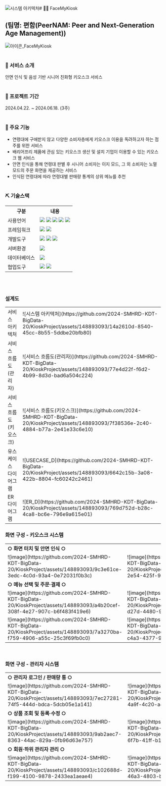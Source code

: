 ![시스템 아키텍처](https://github.com/2024-SMHRD-KDT-BigData-20/KioskProject/assets/148893093/b6d3fa3b-cdc7-4ac3-b41f-882f08557266)# 🧑‍🦳 FaceMyKiosk
## (팀명: 편함(PeerNAM: Peer and Next-Generation Age Management))
![아이콘_FaceMyKiosk](https://github.com/2024-SMHRD-KDT-BigData-20/KioskProject/assets/148893093/d36494ca-fb10-4010-81c3-70cb0a68f958)
<br><br>

### 📌 서비스 소개
안면 인식 및 음성 기반 시니어 친화형 키오스크 서비스
<br><br>

### 📅 프로젝트 기간
2024.04.22. ~ 2024.06.18. (3주)
<br><br>

### 🔧 주요 기능
* 연령대에 구애받지 않고 다양한 소비자층에게 키오스크 이용을 독려하고자 하는 점주를 위한 서비스
* 배리어프리 제품에 관심 있는 키오스크 생산 및 설치 기업이 이용할 수 있는 키오스크 웹 서비스
* 안면 인식을 통해 연령대 판별 후 시니어 소비자는 이지 모드, 그 외 소비자는 노멀 모드의 주문 화면을 제공하는 서비스
* 인식된 연령대에 따라 연령대별 판매량 통계의 상위 메뉴를 추천
<br><br>

### ⛏ 기술스택
<table>
    <tr>
        <th>구분</th>
        <th>내용</th>
    </tr>
    <tr>
        <td>사용언어</td>
        <td>
            <img src="https://img.shields.io/badge/Java-007396?style=for-the-badge&logo=java&logoColor=white"/>
            <img src="https://img.shields.io/badge/Python-3776AB?style=for-the-badge&logo=Python&logoColor=white"/>
            <img src="https://img.shields.io/badge/HTML5-E34F26?style=for-the-badge&logo=HTML5&logoColor=white"/>
            <img src="https://img.shields.io/badge/CSS3-1572B6?style=for-the-badge&logo=CSS3&logoColor=white"/>
            <img src="https://img.shields.io/badge/JavaScript-F7DF1E?style=for-the-badge&logo=JavaScript&logoColor=white"/>
        </td>
    </tr>
    <tr>
        <td>프레임워크</td>
        <td>
            <img src="https://img.shields.io/badge/Flask-000000?style=for-the-badge&logo=Flask&logoColor=white"/> 
            <img src="https://img.shields.io/badge/Spring-6DB33F?style=flat-square&logo=Spring&logoColor=white"/>
        </td>
    </tr>
    <tr>
        <td>개발도구</td>
        <td>
            <img src="https://img.shields.io/badge/Eclipse-2C2255?style=for-the-badge&logo=Eclipse&logoColor=white"/>
            <img src="https://img.shields.io/badge/PyCharm-000000?style=flat-square&logo=PyCharm&logoColor=white"/>
            <img src="https://img.shields.io/badge/VSCode-007ACC?style=for-the-badge&logo=VisualStudioCode&logoColor=white"/>
        </td>
    </tr>
    <tr>
        <td>서버환경</td>
        <td>
            <img src="https://img.shields.io/badge/Apache Tomcat-D22128?style=for-the-badge&logo=Apache Tomcat&logoColor=white"/>
        </td>
    </tr>
    <tr>
        <td>데이터베이스</td>
        <td>
            <img src="https://img.shields.io/badge/MySQL-4479A1?style=flat-square&logo=MySQL&logoColor=white"/>
        </td>
    </tr>
    <tr>
        <td>협업도구</td>
        <td>
            <img src="https://img.shields.io/badge/Git-F05032?style=for-the-badge&logo=Git&logoColor=white"/> 
            <img src="https://img.shields.io/badge/GitHub-181717?style=for-the-badge&logo=GitHub&logoColor=white"/>
        </td>
    </tr>
</table>
<br><br>

### 설계도
<table>
    <tr>
        <td>서비스 아키텍처</td>
        <td>
            ![시스템 아키텍처](https://github.com/2024-SMHRD-KDT-BigData-20/KioskProject/assets/148893093/14a2610d-8540-45cc-8b55-5ddbe20bfb80)
        </td>
    </tr>
    <tr>
        <td>서비스 흐름도(관리자)</td>
        <td>
            ![서비스 흐름도(관리자)](https://github.com/2024-SMHRD-KDT-BigData-20/KioskProject/assets/148893093/77e4d22f-f6d2-4b99-8d3d-bad6a504c224)
        </td>
    </tr>
    <tr>
        <td>서비스 흐름도(키오스크)</td>
        <td>
            ![서비스 흐름도(키오스크)](https://github.com/2024-SMHRD-KDT-BigData-20/KioskProject/assets/148893093/7f38536e-2c40-4884-b77a-2e41e33c6e10)
        </td>
    </tr>
    <tr>
        <td>유스케이스 다이어그램</td>
        <td>
            ![USECASE_D](https://github.com/2024-SMHRD-KDT-BigData-20/KioskProject/assets/148893093/6642c15b-3a08-422b-8804-fc60242c2461)
        </td>
    </tr>
    <tr>
        <td>ER 다이어그램</td>
        <td>
            ![ER_D](https://github.com/2024-SMHRD-KDT-BigData-20/KioskProject/assets/148893093/769d752d-b28c-4ca8-bc6e-796e9a615e01)
        </td>
    </tr>
</table>


### 화면 구성 - 키오스크 시스템
<table>
    <tr>
        <td colspan="2"><strong>○ 화면 터치 및 안면 인식 ○</strong></td>
    </tr>
    <tr>
        <td>![image](https://github.com/2024-SMHRD-KDT-BigData-20/KioskProject/assets/148893093/9c3e61ce-3edc-4c0d-93a4-0e72031f0b3c)</td>
        <td>![image](https://github.com/2024-SMHRD-KDT-BigData-20/KioskProject/assets/148893093/b71a4985-2e54-425f-9e6f-9220ddeb56bc)</td>
    </tr>
    <tr>
        <td colspan="2"><strong>○ 메뉴 선택 및 주문·결제 ○</strong></td>
    </tr>
    <tr>
        <td>![image](https://github.com/2024-SMHRD-KDT-BigData-20/KioskProject/assets/148893093/a4b20cef-308f-4e27-907c-b6f483f419e6)</td>
        <td>![image](https://github.com/2024-SMHRD-KDT-BigData-20/KioskProject/assets/148893093/4e37822d-d27d-4480-9a4c-f922007258cf)</td>
    </tr>
    <tr>
        <td>![image](https://github.com/2024-SMHRD-KDT-BigData-20/KioskProject/assets/148893093/7a3270ba-f759-4906-a55c-25c3f69fb0c0)</td>
        <td>![image](https://github.com/2024-SMHRD-KDT-BigData-20/KioskProject/assets/148893093/6cd33ebc-c4a3-4377-9b0a-0d8c600c654b)</td>
    </tr>
</table>
<br>

### 화면 구성 - 관리자 시스템
<table>
    <tr>
        <td colspan="2"><strong>○ 관리자 로그인 / 판매량 통 ○</strong></td>
    </tr>
    <tr>
        <td>![image](https://github.com/2024-SMHRD-KDT-BigData-20/KioskProject/assets/148893093/7ec27281-74f5-444d-bdca-5dcb05e1a141)</td>
        <td>![image](https://github.com/2024-SMHRD-KDT-BigData-20/KioskProject/assets/148893093/3bd5181c-4a9f-4c20-a44a-c72179edfee9)</td>
    </tr>
    <tr>
        <td colspan="2"><strong>○ 상품 조회 및 등록·수정 ○</strong></td>
    </tr>
    <tr>
        <td>![image](https://github.com/2024-SMHRD-KDT-BigData-20/KioskProject/assets/148893093/9ab2aec7-8363-44ac-829a-0fb96d63e757)</td>
        <td>![image](https://github.com/2024-SMHRD-KDT-BigData-20/KioskProject/assets/148893093/8dfba3fc-6f7b-41ff-b131-ba19d1a43814)</td>
    </tr>
    <tr>
        <td colspan="2"><strong>○ 회원·하위 관리자 관리 ○</strong></td>
    </tr>
    <tr>
        <td>![image](https://github.com/2024-SMHRD-KDT-BigData-20/KioskProject/assets/148893093/c102688d-f199-4100-9878-2433ea1aeae4)</td>
        <td>![image](https://github.com/2024-SMHRD-KDT-BigData-20/KioskProject/assets/148893093/69b788f7-46a3-4803-b381-3649fa179097)</td>
    </tr>
</table>
<br>
